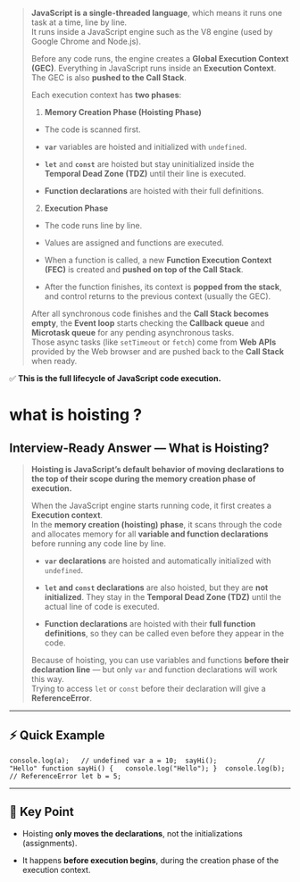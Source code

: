 
> **JavaScript is a single-threaded language**, which means it runs one task at a time, line by line.  
> It runs inside a JavaScript engine such as the V8 engine (used by Google Chrome and Node.js).
> 
> Before any code runs, the engine creates a **Global Execution Context (GEC)**. Everything in JavaScript runs inside an **Execution Context**.  
> The GEC is also **pushed to the Call Stack**.
> 
> Each execution context has **two phases**:
> 
> 1. **Memory Creation Phase (Hoisting Phase)**
>     
> 
> - The code is scanned first.
>     
> - **`var`** variables are hoisted and initialized with `undefined`.
>     
> - **`let`** and **`const`** are hoisted but stay uninitialized inside the **Temporal Dead Zone (TDZ)** until their line is executed.
>     
> - **Function declarations** are hoisted with their full definitions.
>     
> 
> 2. **Execution Phase**
>     
> 
> - The code runs line by line.
>     
> - Values are assigned and functions are executed.
>     
> - When a function is called, a new **Function Execution Context (FEC)** is created and **pushed on top of the Call Stack**.
>     
> - After the function finishes, its context is **popped from the stack**, and control returns to the previous context (usually the GEC).
>     
> 
> After all synchronous code finishes and the **Call Stack becomes empty**, the **Event loop** starts checking the **Callback queue** and **Microtask queue** for any pending asynchronous tasks.  
> Those async tasks (like `setTimeout` or `fetch`) come from **Web APIs** provided by the Web browser and are pushed back to the **Call Stack** when ready.

✅ **This is the full lifecycle of JavaScript code execution.**


<h1> what is hoisting ?</h1>

## Interview-Ready Answer — What is Hoisting?

> **Hoisting is JavaScript’s default behavior of moving declarations to the top of their scope during the memory creation phase of execution.**
> 
> When the JavaScript engine starts running code, it first creates a **Execution context**.  
> In the **memory creation (hoisting) phase**, it scans through the code and allocates memory for all **variable and function declarations** before running any code line by line.
> 
> - **`var` declarations** are hoisted and automatically initialized with `undefined`.
>     
> - **`let` and `const` declarations** are also hoisted, but they are **not initialized**. They stay in the **Temporal Dead Zone (TDZ)** until the actual line of code is executed.
>     
> - **Function declarations** are hoisted with their **full function definitions**, so they can be called even before they appear in the code.
>     
> 
> Because of hoisting, you can use variables and functions **before their declaration line** — but only `var` and function declarations will work this way.  
> Trying to access `let` or `const` before their declaration will give a **ReferenceError**.

---

## ⚡ Quick Example

`console.log(a);   // undefined var a = 10;  sayHi();          // "Hello" function sayHi() {   console.log("Hello"); }  console.log(b);   // ReferenceError let b = 5;`

---

## 📝 Key Point

- Hoisting **only moves the declarations**, not the initializations (assignments).
    
- It happens **before execution begins**, during the creation phase of the execution context.


